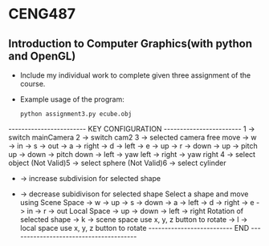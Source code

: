 # CENG487
## Introduction to Computer Graphics(with python and OpenGL)

* Include my individual work to complete given three assignment of the course.


* Example usage of the program:
  ```
  python assignment3.py ecube.obj
  ```

------------------------ KEY CONFIGURATION ------------------------
1 -> switch mainCamera
2 -> switch cam2
3 -> selected camera free move
     -> w -> in
     -> s -> out
     -> a -> right
     -> d -> left
     -> e -> up
     -> r -> down
     -> up -> pitch up
     -> down -> pitch down
     -> left -> yaw left
     -> right -> yaw right
4 -> select object
(Not Valid)5 -> select sphere
(Not Valid)6 -> select cylinder
+ -> increase subdivision for selected shape
- -> decrease subidivison for selected shape
Select a shape and move using
 Scene Space
     -> w -> up
     -> s -> down
     -> a -> left
     -> d -> right
     -> e -> in
     -> r -> out
 Local Space
     -> up
     -> down
     -> left
     -> right
Rotation of selected shape
 -> k -> scene space use x, y, z button to rotate
 -> l -> local space use x, y, z button to rotate
-------------------------- END ---------------------------------------


